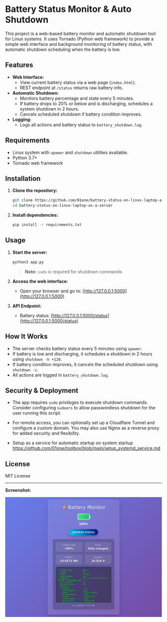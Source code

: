 # Battery Status Monitor & Auto Shutdown

This project is a web-based battery monitor and automatic shutdown tool for Linux systems. It uses Tornado (Python web framework) to provide a simple web interface and background monitoring of battery status, with automatic shutdown scheduling when the battery is low.

## Features

- **Web Interface:**
  - View current battery status via a web page (`index.html`).
  - REST endpoint at `/status` returns raw battery info.
- **Automatic Shutdown:**
  - Monitors battery percentage and state every 5 minutes.
  - If battery drops to 20% or below and is discharging, schedules a system shutdown in 2 hours.
  - Cancels scheduled shutdown if battery condition improves.
- **Logging:**
  - Logs all actions and battery status to `battery_shutdown.log`.

## Requirements

- Linux system with `upower` and `shutdown` utilities available.
- Python 3.7+
- Tornado web framework

## Installation

1. **Clone the repository:**
   ```bash
   git clone https://github.com/01one/battery-status-on-linux-laptop-as-a-server.git
   cd battery-status-on-linux-laptop-as-a-server
   ```
2. **Install dependencies:**
   ```bash
   pip install -r requirements.txt
   ```

## Usage

1. **Start the server:**
   ```bash
   python3 app.py
   ```
   > **Note:** `sudo` is required for shutdown commands.

2. **Access the web interface:**
   - Open your browser and go to: [http://127.0.0.1:5000](http://127.0.0.1:5000)

3. **API Endpoint:**
   - Battery status: [http://127.0.0.1:5000/status](http://127.0.0.1:5000/status)

## How It Works

- The server checks battery status every 5 minutes using `upower`.
- If battery is low and discharging, it schedules a shutdown in 2 hours using `shutdown -h +120`.
- If battery condition improves, it cancels the scheduled shutdown using `shutdown -c`.
- All actions are logged in `battery_shutdown.log`.

## Security & Deployment
- The app requires `sudo` privileges to execute shutdown commands. Consider configuring `sudoers` to allow passwordless shutdown for the user running this script.
- For remote access, you can optionally set up a Cloudflare Tunnel and configure a custom domain. You may also use Nginx as a reverse proxy for added security and flexibility.

- Setup as a service for automatic startup on system startup https://github.com/01one/toolbox/blob/main/setup_systemd_service.md

## License

MIT License

---

**Screenshot:**

![Screenshot](Screenshot%202025-07-11%20at%2014-04-46%20Battery%20Status%20Monitor.png)
